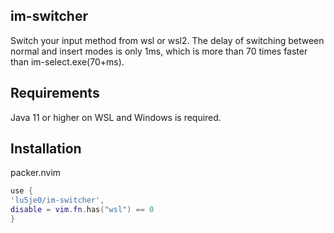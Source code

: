 ## im-switcher
Switch your input method from wsl or wsl2. The delay of switching between normal and insert modes is only 1ms, which is more than 70 times faster than im-select.exe(70+ms).

## Requirements
Java 11 or higher on WSL and Windows is required.

## Installation
packer.nvim
```lua
use {
'lu5je0/im-switcher',
disable = vim.fn.has("wsl") == 0
}
```
